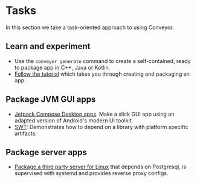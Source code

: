 # Tasks

In this section we take a task-oriented approach to using Conveyor. 

## Learn and experiment  

* Use the `conveyor generate` command to create a self-contained, ready to package app in C++, Java or Kotlin.
* [Follow the tutorial](../tutorial.md) which takes you through creating and packaging an app.

## Package JVM GUI apps

* [Jetpack Compose Desktop apps](jetpack-compose-desktop.md). Make a slick GUI app using an adapted version of Android's modern UI toolkit.
* [SWT](swt.md): Demonstrates how to depend on a library with platform specific artifacts.

## Package server apps

* [Package a third party server for Linux](teamcity.md) that depends on Postgresql, is supervised with systemd and provides reverse proxy configs.
